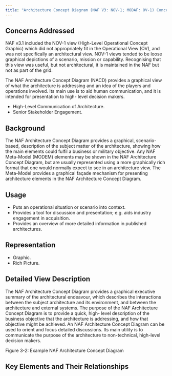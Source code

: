 ```yaml
---
title: "Architecture Concept Diagram (NAF V3: NOV-1; MODAF: OV-1) Concerns Addressed"
---
```


## Concerns Addressed

NAF v3.1 included the NOV-1 view (High-Level Operational Concept Graphic) which
did not appropriately fit in the Operational View (OV), and was not specifically an
architectural view. NOV-1 views tended to be loose graphical depictions of a
scenario, mission or capability. Recognising that this view was useful, but not
architectural, it is maintained in the NAF but not as part of the grid.

The NAF Architecture Concept Diagram (NACD) provides a graphical view of what
the architecture is addressing and an idea of the players and operations involved. Its
main use is to aid human communication, and it is intended for presentation to high-
level decision makers.

* High-Level Communication of Architecture.
* Senior Stakeholder Engagement.

## Background

The NAF Architecture Concept Diagram provides a graphical, scenario-based,
description of the subject matter of the architecture, showing how the main elements
could fulfil a business or military objective. Any NAF Meta-Model (MODEM)
elements may be shown in the NAF Architecture Concept Diagram, but are usually
represented using a more graphically rich format that one would normally expect to
see in an architecture view.
The Meta-Model provides a graphical façade
mechanism for presenting architecture elements in the NAF Architecture Concept
Diagram.

## Usage

* Puts an operational situation or scenario into context.
* Provides a tool for discussion and presentation; e.g. aids industry engagement
  in acquisition.
* Provides an overview of more detailed information in published architectures.

## Representation

* Graphic.
* Rich Picture.

## Detailed View Description

The NAF Architecture Concept Diagram provides a graphical executive summary of
the architectural endeavour, which describes the interactions between the subject
architecture and its environment, and between the architecture and external systems.
The purpose of the NAF Architecture Concept Diagram is to provide a quick, high-
level description of the business objective that the architecture is addressing, and
how that objective might be achieved. An NAF Architecture Concept Diagram can be
used to orient and focus detailed discussions. Its main utility is to communicate the
purpose of the architecture to non-technical, high-level decision makers.

Figure 3-2: Example NAF Architecture Concept Diagram

## Key Elements and Their Relationships
